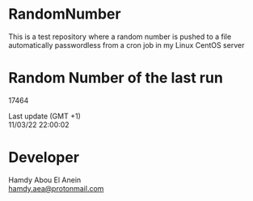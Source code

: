 # RandomNumber    
This is a test repository where a random number is pushed to a file automatically passwordless from a cron job in my Linux CentOS server    
# Random Number of the last run   
17464
      
Last update (GMT +1)    
11/03/22 22:00:02
# Developer    
Hamdy Abou El Anein   
hamdy.aea@protonmail.com

